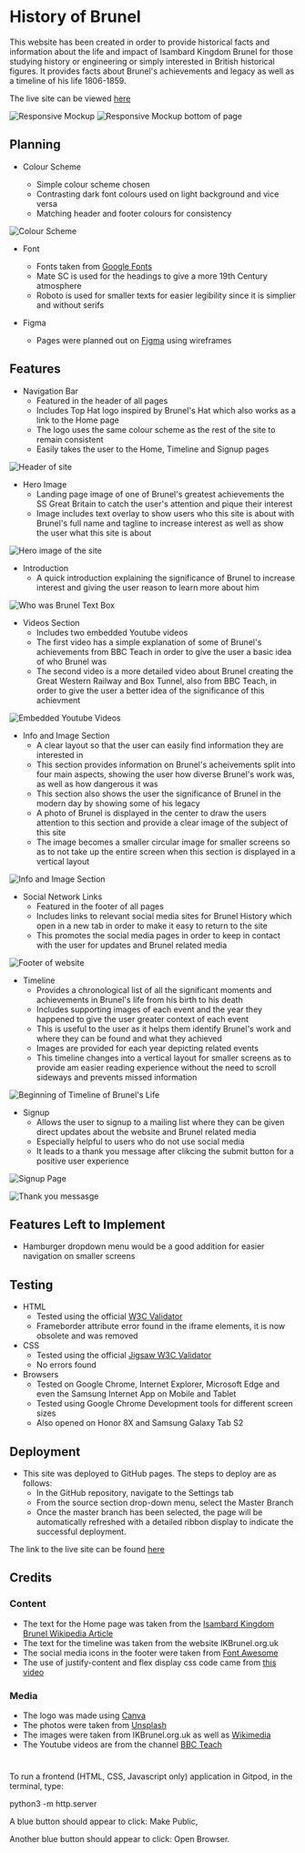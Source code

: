 # History of Brunel

This website has been created in order to provide historical facts and information about the life and impact of Isambard Kingdom Brunel for those studying history or engineering or simply interested in British historical figures. It provides facts about Brunel's achievements and legacy as well as a timeline of his life 1806-1859.

The live site can be viewed [here](https://jordanch05.github.io/History_Of_Brunel/index.html)

![Responsive Mockup](assets/images/responsive.png)
![Responsive Mockup bottom of page](assets/images/responsive2.png)

## Planning

* Colour Scheme

    * Simple colour scheme chosen 
    * Contrasting dark font colours used on light background and vice versa
    * Matching header and footer colours for consistency


![Colour Scheme](assets/images/colours-scheme.png)

* Font
    * Fonts taken from [Google Fonts](https://fonts.google.com/)
    * Mate SC is used for the headings to give a more 19th Century atmosphere
    * Roboto is used for smaller texts for easier legibility since it is simplier and without serifs

* Figma
    * Pages were planned out on [Figma](https://www.figma.com) using wireframes

## Features
* Navigation Bar
    * Featured in the header of all pages
    * Includes Top Hat logo inspired by Brunel's Hat which also works as a link to the Home page
    * The logo uses the same colour scheme as the rest of the site to remain consistent
    * Easily takes the user to the Home, Timeline and Signup pages

![Header of site](assets/images/header.png)

* Hero Image
    * Landing page image of one of Brunel's greatest achievements the SS Great Britain to catch the user's attention and pique their interest 
    * Image includes text overlay to show users who this site is about with Brunel's full name and tagline to increase interest as well as show the user what this site is about

![Hero image of the site](assets/images/hero-image.png)

* Introduction
    * A quick introduction explaining the significance of Brunel to increase interest and giving the user reason to learn more about him

![Who was Brunel Text Box](assets/images/who-was-brunel.png)

* Videos Section
    * Includes two embedded Youtube videos
    * The first video has a simple explanation of some of Brunel's achievements from BBC Teach in order to give the user a basic idea of who Brunel was
    * The second video is a more detailed video about Brunel creating the Great Western Railway and Box Tunnel, also from BBC Teach, in order to give the user a better idea of the significance of this achievment

![Embedded Youtube Videos](assets/images/embedded-videos.png)

* Info and Image Section
    * A clear layout so that the user can easily find information they are interested in
    * This section provides information on Brunel's acheivements split into four main aspects, showing the user how diverse Brunel's work was, as well as how dangerous it was
    * This section also shows the user the significance of Brunel in the modern day by showing some of his legacy
    * A photo of Brunel is displayed in the center to draw the users attention to this section and provide a clear image of the subject of this site 
    * The image becomes a smaller circular image for smaller screens so as to not take up the entire screen when this section is displayed in a vertical layout
    

![Info and Image Section](assets/images/info-and-image.png)

* Social Network Links
    * Featured in the footer of all pages
    * Includes links to relevant social media sites for Brunel History which open in a new tab in order to make it easy to return to the site
    * This promotes the social media pages in order to keep in contact with the user for updates and Brunel related media

![Footer of website](assets/images/footer.png)

* Timeline
    * Provides a chronological list of all the significant moments and achievements in Brunel's life from his birth to his death
    * Includes supporting images of each event and the year they happened to give the user greater context of each event
    * This is useful to the user as it helps them identify Brunel's work and where they can be found and what they achieved
    * Images are provided for each year depicting related events
    * This timeline changes into a vertical layout for smaller screens as to provide am easier reading experience without the need to scroll sideways and prevents missed information

![Beginning of Timeline of Brunel's Life](assets/images/timeline.png)

* Signup 
    * Allows the user to signup to a mailing list where they can be given direct updates about the website and Brunel related media
    * Especially helpful to users who do not use social media
    * It leads to a thank you message after clikcing the submit button for a positive user experience

![Signup Page](assets/images/signup.png)

![Thank you messasge](assets/images/thankyou.png)

## Features Left to Implement

* Hamburger dropdown menu would be a good addition for easier navigation on smaller screens

## Testing

* HTML
    * Tested using the official [W3C Validator](https://validator.w3.org/nu/?doc=https%3A%2F%2Fjordanch05.github.io%2FHistory_Of_Brunel%2Findex.html)
    * Frameborder attribute error found in the iframe elements, it is now obsolete and was removed
* CSS
    * Tested using the official [Jigsaw W3C Validator](https://jigsaw.w3.org/css-validator/validator?uri=https%3A%2F%2Fjordanch05.github.io%2FHistory_Of_Brunel%2Findex.html&profile=css3svg&usermedium=all&warning=1&vextwarning=&lang=en)
    * No errors found
* Browsers
    * Tested on Google Chrome, Internet Explorer, Microsoft Edge and even the Samsung Internet App on Mobile and Tablet
    * Tested using Google Chrome Development tools for different screen sizes
    * Also opened on Honor 8X and Samsung Galaxy Tab S2


## Deployment

* This site was deployed to GitHub pages. The steps to deploy are as follows:
    * In the GitHub repository, navigate to the Settings tab
    * From the source section drop-down menu, select the Master Branch
    * Once the master branch has been selected, the page will be automatically refreshed with a detailed ribbon display to indicate the successful deployment.

The link to the live site can be found [here](https://jordanch05.github.io/History_Of_Brunel/index.html)

## Credits

### Content

* The text for the Home page was taken from the [Isambard Kingdom Brunel Wikipedia Article](https://en.wikipedia.org/wiki/Isambard_Kingdom_Brunel)
* The text for the timeline was taken from the website IKBrunel.org.uk
* The social media icons in the footer were taken from [Font Awesome](https://fontawesome.com/)
* The use of justify-content and flex display css code came from [this video](https://www.youtube.com/watch?v=b3xhm_2esTM) 

### Media

* The logo was made using [Canva](canva.com)
* The photos were taken from [Unsplash](https://unsplash.com/s/photos/brunel)
* The images were taken from IKBrunel.org.uk as well as [Wikimedia](https://commons.wikimedia.org/w/index.php?search=brunel&title=Special:MediaSearch&go=Go&type=image)
* The Youtube videos are from the channel [BBC Teach](https://www.youtube.com/channel/UC4KN50fal7f45fx2DqG7ttg)

# 

To run a frontend (HTML, CSS, Javascript only) application in Gitpod, in the terminal, type:

python3 -m http.server

A blue button should appear to click: Make Public,

Another blue button should appear to click: Open Browser.